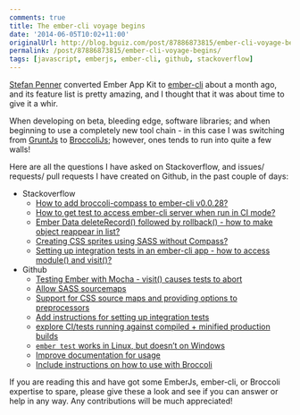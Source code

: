 ```yaml
---
comments: true
title: The ember-cli voyage begins
date: '2014-06-05T10:02+11:00'
originalUrl: http://blog.bguiz.com/post/87886873815/ember-cli-voyage-begins
permalink: /post/87886873815/ember-cli-voyage-begins/
tags: [javascript, emberjs, ember-cli, github, stackoverflow]
---
```


<p><a href="https://twitter.com/stefanpenner" target="_blank">Stefan Penner</a>
converted Ember App Kit to <a href="http://iamstef.net/ember-cli/" target="_blank">ember-cli</a>
about a month ago, and its feature list is pretty amazing,
and I thought that it was about time to give it a whir.</p>

<p>When developing on beta, bleeding edge, software libraries;
and when beginning to use a completely new tool chain -
in this case I was switching from
<a href="https://github.com/gruntjs/grunt" target="_blank">GruntJs</a>
to <a href="https://github.com/broccolijs/broccoli" target="_blank">BroccoliJs</a>;
however, ones tends to run into quite a few walls!</p>

<p>Here are all the questions I have asked on Stackoverflow,
and issues/ requests/ pull requests I have created on Github,
in the past couple of days:</p>

<ul><li>Stackoverflow

<ul><li><a href="http://stackoverflow.com/q/24056981/194982#how-to-add-broccoli-compass-to-ember-cli-v0-0-28" target="_blank">How to add broccoli-compass to ember-cli v0.0.28?</a></li>
<li><a href="http://stackoverflow.com/q/24053248/194982#how-to-get-test-to-access-ember-cli-server-when-run-in-ci-mode" target="_blank">How to get test to access ember-cli server when run in CI mode?</a></li>
<li><a href="http://stackoverflow.com/q/24052488/194982#ember-data-deleterecord-followed-by-rollback-how-to-make-object-reappear-i" target="_blank">Ember Data deleteRecord() followed by rollback() - how to make object reappear in list?</a></li>
<li><a href="http://stackoverflow.com/q/24052488/194982#creating-css-sprites-using-sass-without-compass" target="_blank">Creating CSS sprites using SASS without Compass?</a></li>
<li><a href="http://stackoverflow.com/q/24010529/194982#setting-up-integration-tests-in-an-ember-cli-app-how-to-access-module-and-vi" target="_blank">Setting up integration tests in an ember-cli app - how to access module() and visit()?</a></li>
</ul></li>
<li>Github

<ul><li><a href="http://stackoverflow.com/q/24007652/194982#testing-ember-with-mocha-visit-causes-tests-to-abort" target="_blank">Testing Ember with Mocha - visit() causes tests to abort</a></li>
<li><a href="https://github.com/stefanpenner/ember-cli/issues/712#issuecomment-45039661" target="_blank">Allow SASS sourcemaps</a></li>
<li><a href="https://github.com/stefanpenner/ember-cli/issues/810#issuecomment-45045098" target="_blank">Support for CSS source maps and providing options to preprocessors</a></li>
<li><a href="https://github.com/stefanpenner/ember-cli/pull/894" target="_blank">Add instructions for setting up integration tests</a></li>
<li><a href="https://github.com/stefanpenner/ember-cli/issues/215#issuecomment-45057007" target="_blank">explore CI/tests running against compiled + minified production builds</a></li>
<li><a href="https://github.com/stefanpenner/ember-cli/issues/896" target="_blank"><code>ember test</code> works in Linux, but doesn&#8217;t on Windows</a></li>
<li><a href="https://github.com/g13013/broccoli-compass/issues/6" target="_blank">Improve documentation for usage</a></li>
<li><a href="https://github.com/selaux/node-sprite-generator/issues/26" target="_blank">Include instructions on how to use with Broccoli</a></li>
</ul></li>
</ul><p>If you are reading this and have got some EmberJs, ember-cli, or Broccoli
expertise to spare, please give these a look and see if you can answer or help in any way.
Any contributions will be much appreciated!</p>